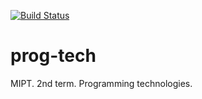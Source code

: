 [![Build Status](https://travis-ci.org/alexgryzlov/prog-tech.svg?branch=task4)](https://travis-ci.org/alexgryzlov/prog-tech)

# prog-tech
MIPT. 2nd term. Programming technologies.
